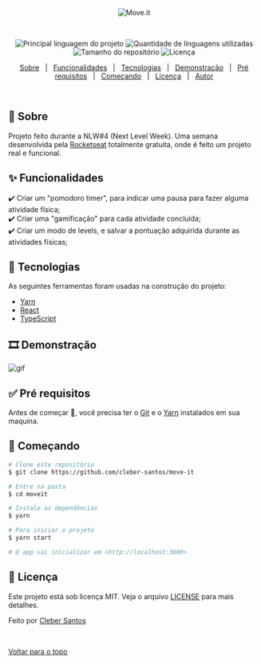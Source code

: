 <div align="center" id="top"> 
  <img src='/public/Logo.png' alt="Move.it"/>

  &#xa0;

</div>

<!-- <h1 align="center">Move.it</h1> -->

<p align="center">
  <img alt="Principal linguagem do projeto" src="https://img.shields.io/github/languages/top/cleber-santos/move-it?color=4953B8">

  <img alt="Quantidade de linguagens utilizadas" src="https://img.shields.io/github/languages/count/cleber-santos/move-it?color=4953B8">

  <img alt="Tamanho do repositório" src="https://img.shields.io/github/repo-size/cleber-santos/move-it?color=4953B8">

  <img alt="Licença" src="https://img.shields.io/github/license/cleber-santos/move-it?color=4953B8">

</p>

<p align="center">
  <a href="#dart-sobre">Sobre</a> &#xa0; | &#xa0; 
  <a href="#sparkles-funcionalidades">Funcionalidades</a> &#xa0; | &#xa0;
  <a href="#rocket-tecnologias">Tecnologias</a> &#xa0; | &#xa0;
  <a href="#film_strip-demonstração">Demonstração</a> &#xa0; | &#xa0;
  <a href="#white_check_mark-pré-requesitos">Pré requisitos</a> &#xa0; | &#xa0;
  <a href="#checkered_flag-começando">Começando</a> &#xa0; | &#xa0;
  <a href="#memo-licença">Licença</a> &#xa0; | &#xa0;
  <a href="https://github.com/cleber-santos" target="_blank">Autor</a>
</p>

<br>

## :dart: Sobre ##

Projeto feito durante a NLW#4 (Next Level Week). Uma semana desenvolvida pela [Rocketseat](https://rocketseat.com.br/) totalmente gratuita, onde é feito um projeto real e funcional. 

## :sparkles: Funcionalidades ##

:heavy_check_mark: Criar um "pomodoro timer", para indicar uma pausa para fazer alguma atividade física;\
:heavy_check_mark: Criar uma "gamificação" para cada atividade concluída;\
:heavy_check_mark: Criar um modo de levels, e salvar a pontuação adquirida durante as atividades físicas;

## :rocket: Tecnologias ##

As seguintes ferramentas foram usadas na construção do projeto:

- [Yarn](https://yarnpkg.com/)
- [React](https://pt-br.reactjs.org/)
- [TypeScript](https://www.typescriptlang.org/)

## :film_strip: Demonstração ##

![gif]()

## :white_check_mark: Pré requisitos ##

Antes de começar :checkered_flag:, você precisa ter o [Git](https://git-scm.com) e o [Yarn](https://yarnpkg.com/) instalados em sua maquina.

## :checkered_flag: Começando ##

```bash
# Clone este repositório
$ git clone https://github.com/cleber-santos/move-it

# Entre na pasta
$ cd moveit

# Instale as dependências
$ yarn

# Para iniciar o projeto
$ yarn start

# O app vai inicializar em <http://localhost:3000>
```

## :memo: Licença ##

Este projeto está sob licença MIT. Veja o arquivo [LICENSE](LICENSE.md) para mais detalhes.


Feito por <a href="https://github.com/cleber-santos" target="_blank">Cleber Santos</a>

&#xa0;

<a href="#top">Voltar para o topo</a>
